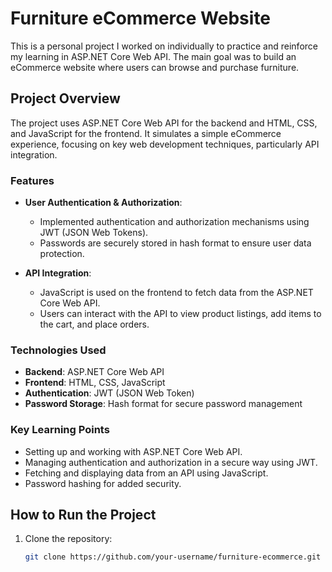 # Furniture eCommerce Website

This is a personal project I worked on individually to practice and reinforce my learning in ASP.NET Core Web API. The main goal was to build an eCommerce website where users can browse and purchase furniture.

## Project Overview

The project uses ASP.NET Core Web API for the backend and HTML, CSS, and JavaScript for the frontend. It simulates a simple eCommerce experience, focusing on key web development techniques, particularly API integration.

### Features

- **User Authentication & Authorization**: 
  - Implemented authentication and authorization mechanisms using JWT (JSON Web Tokens).
  - Passwords are securely stored in hash format to ensure user data protection.
  
- **API Integration**: 
  - JavaScript is used on the frontend to fetch data from the ASP.NET Core Web API.
  - Users can interact with the API to view product listings, add items to the cart, and place orders.

### Technologies Used

- **Backend**: ASP.NET Core Web API
- **Frontend**: HTML, CSS, JavaScript
- **Authentication**: JWT (JSON Web Token)
- **Password Storage**: Hash format for secure password management

### Key Learning Points

- Setting up and working with ASP.NET Core Web API.
- Managing authentication and authorization in a secure way using JWT.
- Fetching and displaying data from an API using JavaScript.
- Password hashing for added security.

## How to Run the Project

1. Clone the repository:
   ```bash
   git clone https://github.com/your-username/furniture-ecommerce.git
